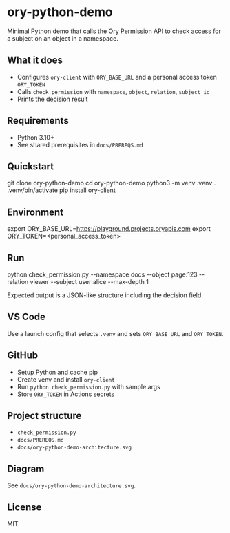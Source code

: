 # ory-python-demo

Minimal Python demo that calls the Ory Permission API to check access for a subject on an object in a namespace.

## What it does
- Configures `ory-client` with `ORY_BASE_URL` and a personal access token `ORY_TOKEN`
- Calls `check_permission` with `namespace`, `object`, `relation`, `subject_id`
- Prints the decision result

## Requirements
- Python 3.10+
- See shared prerequisites in `docs/PREREQS.md`

## Quickstart
git clone <your-repo-url> ory-python-demo
cd ory-python-demo
python3 -m venv .venv
. .venv/bin/activate
pip install ory-client

## Environment
export ORY_BASE_URL=https://playground.projects.oryapis.com
export ORY_TOKEN=<personal_access_token>

## Run
python check_permission.py --namespace docs --object page:123 --relation viewer --subject user:alice --max-depth 1

Expected output is a JSON-like structure including the decision field.

## VS Code
Use a launch config that selects `.venv` and sets `ORY_BASE_URL` and `ORY_TOKEN`.

## GitHub
- Setup Python and cache pip
- Create venv and install `ory-client`
- Run `python check_permission.py` with sample args
- Store `ORY_TOKEN` in Actions secrets

## Project structure
- `check_permission.py`
- `docs/PREREQS.md`
- `docs/ory-python-demo-architecture.svg`

## Diagram
See `docs/ory-python-demo-architecture.svg`.

## License
MIT
